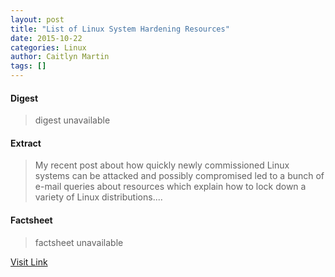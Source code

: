 ```yaml
---
layout: post
title: "List of Linux System Hardening Resources"
date: 2015-10-22
categories: Linux
author: Caitlyn Martin
tags: []
---
```



#### Digest
>digest unavailable

#### Extract
>My recent post about how quickly newly commissioned Linux systems can be attacked and possibly compromised led to a bunch of e-mail queries about resources which explain how to lock down a variety of Linux distributions....

#### Factsheet
>factsheet unavailable

[Visit Link](http://lxer.com/module/newswire/ext_link.php?rid=220880)


